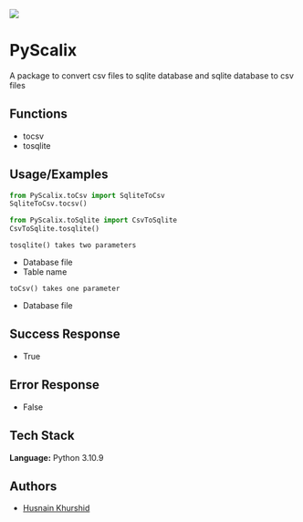 ![](http://ForTheBadge.com/images/badges/made-with-python.svg)

# PyScalix

A package to convert csv files to sqlite database and sqlite database to csv files

## Functions

- tocsv
- tosqlite

## Usage/Examples

```python
from PyScalix.toCsv import SqliteToCsv
SqliteToCsv.tocsv()

from PyScalix.toSqlite import CsvToSqlite
CsvToSqlite.tosqlite()

```

```
tosqlite() takes two parameters
```

- Database file
- Table name

```
toCsv() takes one parameter
```

- Database file

## Success Response

- True

## Error Response

- False

## Tech Stack

**Language:** Python 3.10.9

## Authors

- [Husnain Khurshid](https://www.github.com/husnain9)
